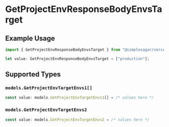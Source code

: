 # GetProjectEnvResponseBodyEnvsTarget

## Example Usage

```typescript
import { GetProjectEnvResponseBodyEnvsTarget } from "@simplesagar/vercel/models/getprojectenvop.js";

let value: GetProjectEnvResponseBodyEnvsTarget = ["production"];
```

## Supported Types

### `models.GetProjectEnvTargetEnvs1[]`

```typescript
const value: models.GetProjectEnvTargetEnvs1[] = /* values here */
```

### `models.GetProjectEnvTargetEnvs2`

```typescript
const value: models.GetProjectEnvTargetEnvs2 = /* values here */
```

